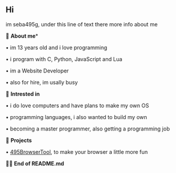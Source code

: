 **Hi**
-

im seba495g, under this line of text there more info about me

 📄 **About me***

  • im 13 years old and i love programming

  • i program with C, Python, JavaScript and Lua

  • im a Website Developer

  • also for hire, im usally busy

 📝 **Intrested in**

  • i do love computers and have plans to make my own OS

  • programming languages, i also wanted to build my own

  • becoming a master programmer, also getting a programming job

 🔗 **Projects**

  • [495BrowserTool](https://github.com/seba495g/495BrowserTool-MultiTool-Browser), to make your browser a little more fun

 ⛓️‍💥 **End of README.md**
